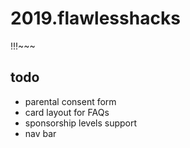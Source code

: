 # 2019.flawlesshacks
!!!~~~

## todo 
* parental consent form
* card layout for FAQs
* sponsorship levels support
* nav bar